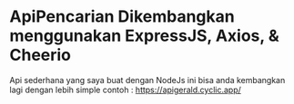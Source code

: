 # ApiPencarian Dikembangkan menggunakan ExpressJS, Axios, & Cheerio
Api sederhana yang saya buat dengan NodeJs ini bisa anda kembangkan lagi dengan lebih simple
contoh : https://apigerald.cyclic.app/
